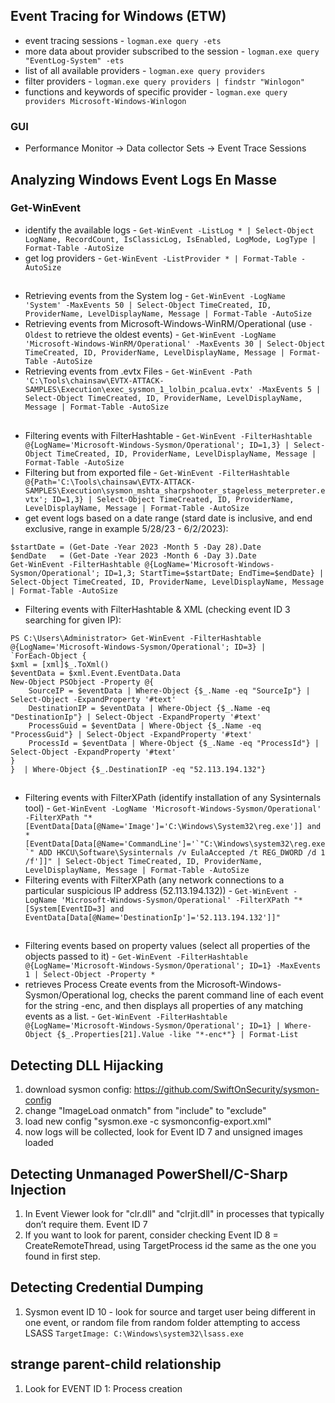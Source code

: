## Event Tracing for Windows (ETW)
- event tracing sessions - `logman.exe query -ets`
- more data about provider subscribed to the session - `logman.exe query "EventLog-System" -ets`
- list of all available providers - `logman.exe query providers`
- filter providers - `logman.exe query providers | findstr "Winlogon"`
- functions and keywords of specific provider - `logman.exe query providers Microsoft-Windows-Winlogon`
### GUI
- Performance Monitor -> Data collector Sets -> Event Trace Sessions

## Analyzing Windows Event Logs En Masse
### Get-WinEvent
- identify the available logs - `Get-WinEvent -ListLog * | Select-Object LogName, RecordCount, IsClassicLog, IsEnabled, LogMode, LogType | Format-Table -AutoSize`
- get log providers - `Get-WinEvent -ListProvider * | Format-Table -AutoSize`
##

- Retrieving events from the System log - `Get-WinEvent -LogName 'System' -MaxEvents 50 | Select-Object TimeCreated, ID, ProviderName, LevelDisplayName, Message | Format-Table -AutoSize`
- Retrieving events from Microsoft-Windows-WinRM/Operational (use `-Oldest` to retrieve the oldest events) - `Get-WinEvent -LogName 'Microsoft-Windows-WinRM/Operational' -MaxEvents 30 | Select-Object TimeCreated, ID, ProviderName, LevelDisplayName, Message | Format-Table -AutoSize`
- Retrieving events from .evtx Files - `Get-WinEvent -Path 'C:\Tools\chainsaw\EVTX-ATTACK-SAMPLES\Execution\exec_sysmon_1_lolbin_pcalua.evtx' -MaxEvents 5 | Select-Object TimeCreated, ID, ProviderName, LevelDisplayName, Message | Format-Table -AutoSize`
##

- Filtering events with FilterHashtable - `Get-WinEvent -FilterHashtable @{LogName='Microsoft-Windows-Sysmon/Operational'; ID=1,3} | Select-Object TimeCreated, ID, ProviderName, LevelDisplayName, Message | Format-Table -AutoSize`
- Filtering but from exported file - `Get-WinEvent -FilterHashtable @{Path='C:\Tools\chainsaw\EVTX-ATTACK-SAMPLES\Execution\sysmon_mshta_sharpshooter_stageless_meterpreter.evtx'; ID=1,3} | Select-Object TimeCreated, ID, ProviderName, LevelDisplayName, Message | Format-Table -AutoSize`
- get event logs based on a date range (stard date is inclusive, and end exclusive, range in example 5/28/23 - 6/2/2023):
```
$startDate = (Get-Date -Year 2023 -Month 5 -Day 28).Date
$endDate   = (Get-Date -Year 2023 -Month 6 -Day 3).Date
Get-WinEvent -FilterHashtable @{LogName='Microsoft-Windows-Sysmon/Operational'; ID=1,3; StartTime=$startDate; EndTime=$endDate} | Select-Object TimeCreated, ID, ProviderName, LevelDisplayName, Message | Format-Table -AutoSize
```

- Filtering events with FilterHashtable & XML (checking event ID 3 searching for given IP):
```
PS C:\Users\Administrator> Get-WinEvent -FilterHashtable @{LogName='Microsoft-Windows-Sysmon/Operational'; ID=3} |
`ForEach-Object {
$xml = [xml]$_.ToXml()
$eventData = $xml.Event.EventData.Data
New-Object PSObject -Property @{
    SourceIP = $eventData | Where-Object {$_.Name -eq "SourceIp"} | Select-Object -ExpandProperty '#text'
    DestinationIP = $eventData | Where-Object {$_.Name -eq "DestinationIp"} | Select-Object -ExpandProperty '#text'
    ProcessGuid = $eventData | Where-Object {$_.Name -eq "ProcessGuid"} | Select-Object -ExpandProperty '#text'
    ProcessId = $eventData | Where-Object {$_.Name -eq "ProcessId"} | Select-Object -ExpandProperty '#text'
}
}  | Where-Object {$_.DestinationIP -eq "52.113.194.132"}
```
##

- Filtering events with FilterXPath (identify installation of any Sysinternals tool) - ```Get-WinEvent -LogName 'Microsoft-Windows-Sysmon/Operational' -FilterXPath "*[EventData[Data[@Name='Image']='C:\Windows\System32\reg.exe']] and *[EventData[Data[@Name='CommandLine']='`"C:\Windows\system32\reg.exe`" ADD HKCU\Software\Sysinternals /v EulaAccepted /t REG_DWORD /d 1 /f']]" | Select-Object TimeCreated, ID, ProviderName, LevelDisplayName, Message | Format-Table -AutoSize```
- Filtering events with FilterXPath (any network connections to a particular suspicious IP address (52.113.194.132)) - `Get-WinEvent -LogName 'Microsoft-Windows-Sysmon/Operational' -FilterXPath "*[System[EventID=3] and EventData[Data[@Name='DestinationIp']='52.113.194.132']]"`
##

- Filtering events based on property values (select all properties of the objects passed to it) - `Get-WinEvent -FilterHashtable @{LogName='Microsoft-Windows-Sysmon/Operational'; ID=1} -MaxEvents 1 | Select-Object -Property *`
- retrieves Process Create events from the Microsoft-Windows-Sysmon/Operational log, checks the parent command line of each event for the string -enc, and then displays all properties of any matching events as a list. - `Get-WinEvent -FilterHashtable @{LogName='Microsoft-Windows-Sysmon/Operational'; ID=1} | Where-Object {$_.Properties[21].Value -like "*-enc*"} | Format-List`

## Detecting DLL Hijacking
1. download sysmon config: https://github.com/SwiftOnSecurity/sysmon-config
2. change "ImageLoad onmatch"  from "include" to "exclude"
3. load new config "sysmon.exe -c sysmonconfig-export.xml"
4. now logs will be collected, look for Event ID 7 and unsigned images loaded

## Detecting Unmanaged PowerShell/C-Sharp Injection
1. In Event Viewer look for "clr.dll" and "clrjit.dll" in processes that typically don’t require them. Event ID 7
2. If you want to look for parent, consider checking Event ID 8 = CreateRemoteThread, using TargetProcess id the same as the one you found in first step.

## Detecting Credential Dumping
1. Sysmon event ID 10 - look for source and target user being different in one event, or random file from random folder attempting to access LSASS `TargetImage: C:\Windows\system32\lsass.exe`

## strange parent-child relationship
1. Look for EVENT ID 1: Process creation
